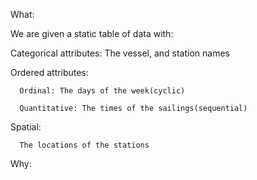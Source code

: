 What:

We are given a static table of data with:

   Categorical attributes: The vessel, and station names

   Ordered attributes:

      Ordinal: The days of the week(cyclic)
		
      Quantitative: The times of the sailings(sequential)

   Spatial:

      The locations of the stations

Why:
